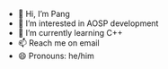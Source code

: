 - 👋 Hi, I’m Pang
- 👀 I’m interested in AOSP development
- 🌱 I’m currently learning C++
- 📫 Reach me on email
- 😄 Pronouns: he/him
